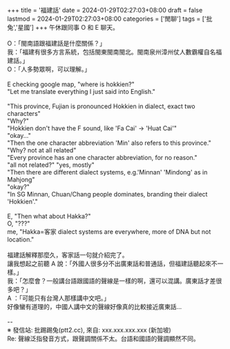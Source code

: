 +++
title = '福建話'
date = 2024-01-29T02:27:03+08:00
draft = false
lastmod = 2024-01-29T02:27:03+08:00
categories = ['閒聊']
tags = ['批兔','星國']
+++
午休跟同事 O 和 E 聊天。<br>
<br>
 O：「閩南語跟福建話是什麼關係？」<br>
我：「福建有很多方言系統，包括閩東閩南閩北。閩南泉州漳州仗人數霸權自名福建話。」<br>
 O：「人多勢眾啊，可以理解。」<br>
<br>
E checking google map, "where is hokkien?"<br>
"Let me translate everything I just said into English."<br>
<br>
"This province, Fujian is pronounced Hokkien in dialect, exact two characters"<br>
"Why?"<br>
"Hokkien don't have the F sound, like 'Fa Cai' -> 'Huat Cai'"<br>
"okay..."<br>
"Then the one character abbreviation 'Min' also refers to this province."<br>
"Why? not at all related"<br>
"Every province has an one character abbreviation, for no reason."<br>
"all not related?" "yes, mostly"<br>
"Then there are different dialect systems, e.g.'Minnan' 'Mindong' as in Mahjong"<br>
"okay?"<br>
"In SG Minnan, Chuan/Chang people dominates, branding their dialect 'Hokkien'."<br>
<br>
E, "Then what about Hakka?"<br>
O, "???"<br>
me, "Hakka=客家 dialect systems are everywhere, more of DNA but not location."<br>
<br>
福建話解釋那麼久，客家話一句就介紹完了。<br>
讓我想起之前聽 A 說：「外國人很多分不出廣東話和普通話，但福建話聽起來不一樣。」<br>
我：「怎麼會？一般講台語跟國語的聲線是一樣的啊，還可以混講。廣東話才差很多吧？」<br>
A ：「可能只有台灣人那樣講中文吧。」<br>
好像蠻有道理的，中國人講中文的聲線好像真的比較接近廣東話…<br>
<br>
--<br>
※ 發信站: 批踢踢兔(ptt2.cc), 來自: xxx.xxx.xxx.xxx (新加坡)<br>
Re: 聲線泛指發音方式，跟聲調關係不太。台語和國語的聲調顯然不同。<br>
